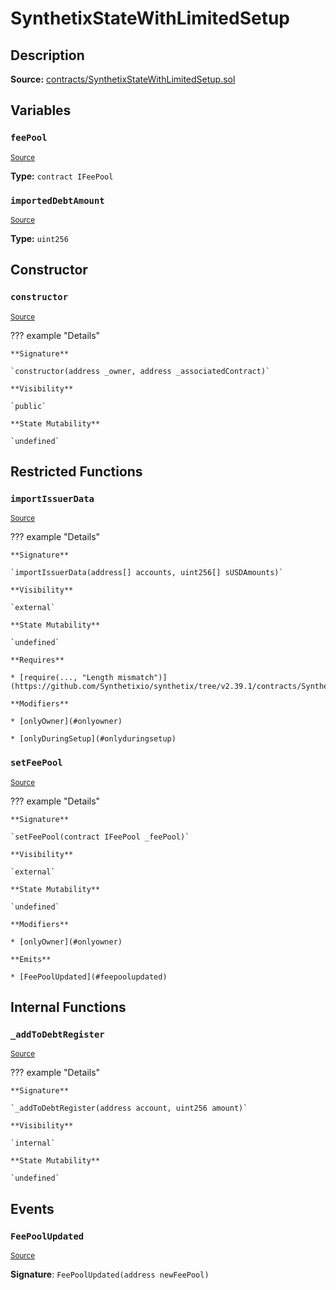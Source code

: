 # SynthetixStateWithLimitedSetup

## Description

**Source:** [contracts/SynthetixStateWithLimitedSetup.sol](https://github.com/Synthetixio/synthetix/tree/v2.39.1/contracts/SynthetixStateWithLimitedSetup.sol)

## Variables

### `feePool`

<sub>[Source](https://github.com/Synthetixio/synthetix/tree/v2.39.1/contracts/SynthetixStateWithLimitedSetup.sol#L13)</sub>

**Type:** `contract IFeePool`

### `importedDebtAmount`

<sub>[Source](https://github.com/Synthetixio/synthetix/tree/v2.39.1/contracts/SynthetixStateWithLimitedSetup.sol#L16)</sub>

**Type:** `uint256`

## Constructor

### `constructor`

<sub>[Source](https://github.com/Synthetixio/synthetix/tree/v2.39.1/contracts/SynthetixStateWithLimitedSetup.sol#L18)</sub>

??? example "Details"

    **Signature**

    `constructor(address _owner, address _associatedContract)`

    **Visibility**

    `public`

    **State Mutability**

    `undefined`

## Restricted Functions

### `importIssuerData`

<sub>[Source](https://github.com/Synthetixio/synthetix/tree/v2.39.1/contracts/SynthetixStateWithLimitedSetup.sol#L39)</sub>

??? example "Details"

    **Signature**

    `importIssuerData(address[] accounts, uint256[] sUSDAmounts)`

    **Visibility**

    `external`

    **State Mutability**

    `undefined`

    **Requires**

    * [require(..., "Length mismatch")](https://github.com/Synthetixio/synthetix/tree/v2.39.1/contracts/SynthetixStateWithLimitedSetup.sol#L40)

    **Modifiers**

    * [onlyOwner](#onlyowner)

    * [onlyDuringSetup](#onlyduringsetup)

### `setFeePool`

<sub>[Source](https://github.com/Synthetixio/synthetix/tree/v2.39.1/contracts/SynthetixStateWithLimitedSetup.sol#L30)</sub>

??? example "Details"

    **Signature**

    `setFeePool(contract IFeePool _feePool)`

    **Visibility**

    `external`

    **State Mutability**

    `undefined`

    **Modifiers**

    * [onlyOwner](#onlyowner)

    **Emits**

    * [FeePoolUpdated](#feepoolupdated)

## Internal Functions

### `_addToDebtRegister`

<sub>[Source](https://github.com/Synthetixio/synthetix/tree/v2.39.1/contracts/SynthetixStateWithLimitedSetup.sol#L51)</sub>

??? example "Details"

    **Signature**

    `_addToDebtRegister(address account, uint256 amount)`

    **Visibility**

    `internal`

    **State Mutability**

    `undefined`

## Events

### `FeePoolUpdated`

<sub>[Source](https://github.com/Synthetixio/synthetix/tree/v2.39.1/contracts/SynthetixStateWithLimitedSetup.sol#L99)</sub>

**Signature**: `FeePoolUpdated(address newFeePool)`

